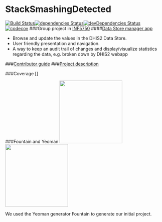 # StackSmashingDetected
[![Build Status](https://travis-ci.org/Eskalol/StackSmashingDetected.svg?branch=master)](https://travis-ci.org/Eskalol/StackSmashingDetected)[![dependencies Status](https://david-dm.org/Eskalol/StackSmashingDetected/status.svg)](https://david-dm.org/Eskalol/StackSmashingDetected)[![devDependencies Status](https://david-dm.org/Eskalol/StackSmashingDetected/dev-status.svg)](https://david-dm.org/Eskalol/StackSmashingDetected?type=dev)[![codecov](https://codecov.io/gh/Eskalol/StackSmashingDetected/branch/master/graph/badge.svg)](https://codecov.io/gh/Eskalol/StackSmashingDetected)
###Group project in [INF5750](https://www.uio.no/studier/emner/matnat/ifi/INF5750/)
####[Data Store manager app](https://dhis2.github.io/dhis2-docs/master/en/developer/html/webapi_data_store.html)
- Browse and update the values in the DHIS2 Data Store. 
- User friendly presentation and navigation.
- A way to keep an audit trail of changes and display/visualize statistics regarding the data, e.g. broken down by DHIS2 webapp

###[Contributor guide](https://github.com/Eskalol/StackSmashingDetected/blob/master/not_for_deploy/contrib.md)
###[Project description](https://github.com/Eskalol/StackSmashingDetected/blob/master/not_for_deploy/project.md)

###Coverage
[<object data="https://codecov.io/gh/Eskalol/StackSmashingDetected/branch/master/graphs/sunburst.svg" type="image/svg+xml"></object>]


###Fountain and Yeoman
[<img src="http://fountainjs.io/assets/imgs/artworks/fountainjs-logo6-machine.png" width="200">](http://fountainjs.io/)[<img src="http://blog.teamtreehouse.com/wp-content/uploads/2014/01/yeoman-logo.png" width="200">](http://yeoman.io/)

We used the Yeoman generator Fountain to generate our initial project.
